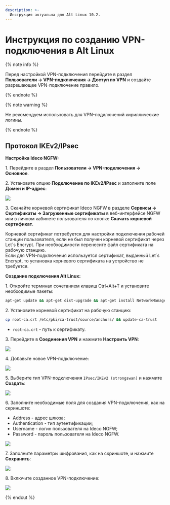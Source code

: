 ```yaml
---
description: >-
  Инструкция актуальна для Alt Linux 10.2.
---
```


# Инструкция по созданию VPN-подключения в Alt Linux

{% note info %}

Перед настройкой VPN-подключения перейдите в раздел **Пользователи -> VPN-подключения -> Доступ по VPN** и создайте разрешающее VPN-подключение правило.

{% endnote %}

{% note warning %}

Не рекомендуем использовать для VPN-подключений кириллические логины.

{% endnote %}

## Протокол IKEv2/IPsec

**Настройка Ideco NGFW:**

1\. Перейдите в раздел **Пользователи -> VPN-подключения -> Основное**.

2\. Установите опцию **Подключение по IKEv2/IPsec** и заполните поле **Домен и IP-адрес**:

![](../../../../_images/vpn-authorization8.png)

3\. Скачайте корневой сертификат Ideco NGFW в разделе **Сервисы -> Сертификаты -> Загруженные сертификаты** в веб-интерфейсе NGFW или в личном кабинете пользователя по кнопке **Скачать корневой сертификат**.

Корневой сертификат потребуется для настройки подключения рабочей станции пользователя, если не был получен корневой сертификат через Let\`s Encrypt. При необходимости перенесите файл сертификата на рабочую станцию.\
Если для VPN-подключения используется сертификат, выданный Let\`s Encrypt, то установка корневого сертификата на устройство не требуется.

**Создание подключения Alt Linux:**

1\. Откройте терминал сочетанием клавиш Ctrl+Alt+T и установите необходимые пакеты:

```bash
apt-get update && apt-get dist-upgrade && apt-get install NetworkManager-strongswan NetworkManager-strongswan-gnome strongswan strongswan-charon-nm strongswan-testing
```

2\. Установите корневой сертификат на рабочую станцию:

```bash
cp root-ca.crt /etc/pki/ca-trust/source/anchors/ && update-ca-trust
```

* `root-ca.crt` - путь к сертификату.

3\. Перейдите в **Соединения VPN** и нажмите **Настроить VPN**:

![](../../../../_images/connection-for-alt-linux.png)

4\. Добавьте новое VPN-подключение:

![](../../../../_images/connection-for-alt-linux1.png)

5\. Выберите тип VPN-подключения `IPsec/IKEv2 (strongswan)` и нажмите **Создать**:

![](../../../../_images/connection-for-alt-linux2.png.png)

6\. Заполните необходимые поля для создания VPN-подключения, как на скриншоте:

* Address - адрес шлюза;
* Authentication - тип аутентификации;
* Username - логин пользователя на Ideco NGFW;
* Password - пароль пользователя на Ideco NGFW.

![](../../../../_images/connection-for-alt-linux3.png.png)

7\. Заполните параметры шифрования, как на скриншоте, и нажмите **Сохранить**:

![](../../../../_images/connection-for-alt-linux4.png.png)

8\. Включите созданное VPN-подключение:

![](../../../../_images/connection-for-alt-linux5.png.png)

{% endcut %}

